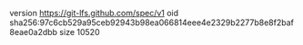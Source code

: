 version https://git-lfs.github.com/spec/v1
oid sha256:97c6cb529a95ceb92943b98ea066814eee4e2329b2277b8e8f2baf8eae0a2dbb
size 10520
